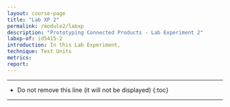 ```yaml
---
layout: course-page
title: "Lab XP 2"
permalink: /module2/labxp
description: "Prototyping Connected Products - Lab Experiment 2"
labxp-of: id5415-2
introduction: In this Lab Experiment,
technique: Test Units
metrics:
report:
---
```



---

* Do not remove this line (it will not be displayed)
{:toc}

---